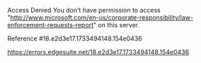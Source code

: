 Access Denied
You don't have permission to access "http://www.microsoft.com/en-us/corporate-responsibility/law-enforcement-requests-report" on this server.

Reference #18.e2d3e17.1733494148.154e0436

https://errors.edgesuite.net/18.e2d3e17.1733494148.154e0436